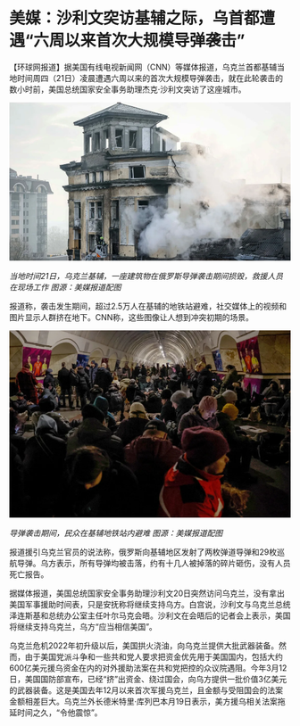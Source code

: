 # 美媒：沙利文突访基辅之际，乌首都遭遇“六周以来首次大规模导弹袭击”

【环球网报道】据美国有线电视新闻网（CNN）等媒体报道，乌克兰首都基辅当地时间周四（21日）凌晨遭遇六周以来的首次大规模导弹袭击，就在此轮袭击的数小时前，美国总统国家安全事务助理杰克·沙利文突访了这座城市。

![f635f193faef0c66ffb2dac1a7130a28.jpg](https://raw.githubusercontent.com/qqhsx/qqnews_image/main/2024/03/22/美媒：沙利文突访基辅之际，乌首都遭遇“六周以来首次大规模导弹袭击”/f635f193faef0c66ffb2dac1a7130a28.jpg)

_当地时间21日，乌克兰基辅，一座建筑物在俄罗斯导弹袭击期间损毁，救援人员在现场工作 图源：美媒报道配图_

报道称，袭击发生期间，超过2.5万人在基辅的地铁站避难，社交媒体上的视频和图片显示人群挤在地下。CNN称，这些图像让人想到冲突初期的场景。

![12080eb1f1770f9dea6d51309ebdc8fa.jpg](https://raw.githubusercontent.com/qqhsx/qqnews_image/main/2024/03/22/美媒：沙利文突访基辅之际，乌首都遭遇“六周以来首次大规模导弹袭击”/12080eb1f1770f9dea6d51309ebdc8fa.jpg)

_导弹袭击期间，民众在基辅地铁站内避难 图源：美媒报道配图_

报道援引乌克兰官员的说法称，俄罗斯向基辅地区发射了两枚弹道导弹和29枚巡航导弹。乌方表示，所有导弹均被击落，约有十几人被掉落的碎片砸伤，没有人员死亡报告。

据媒体报道，美国总统国家安全事务助理沙利文20日突然访问乌克兰，没有拿出美国军事援助时间表，只是安抚称将继续支持乌方。白宫说，沙利文与乌克兰总统泽连斯基和总统办公室主任叶尔马克会晤。沙利文在会晤后的记者会上表示，美国将继续支持乌克兰，乌方“应当相信美国”。

乌克兰危机2022年初升级以后，美国拱火浇油，向乌克兰提供大批武器装备。然而，由于美国党派斗争和一些共和党人要求把资金优先用于美国国内，包括大约600亿美元援乌资金在内的对外援助法案在共和党把控的众议院遇阻。今年3月12日，美国国防部宣布，已经“挤”出资金、绕过国会，向乌方提供一批价值3亿美元的武器装备。这是美国去年12月以来首次军援乌克兰，且金额与受阻国会的法案金额相差巨大。乌克兰外长德米特里·库列巴本月19日表示，美方援乌相关法案拖延时间之久，“令他震惊”。

